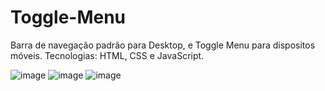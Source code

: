 # Toggle-Menu
Barra de navegação padrão para Desktop, e Toggle Menu para dispositos móveis. Tecnologias: HTML, CSS e JavaScript.

![image](https://user-images.githubusercontent.com/90939916/183263118-726e2fe5-94cb-4a58-82ea-bc383489d7ec.png)
![image](https://user-images.githubusercontent.com/90939916/183263138-ba9396ae-7c68-4195-8a19-5bbfa38dfcbb.png)
![image](https://user-images.githubusercontent.com/90939916/183263147-7ddf3785-c7a8-4bea-80b8-a4e2e90da35c.png)
